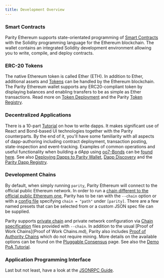 ```yaml
---
title: Development Overview
---
```


### Smart Contracts

Parity Ethereum supports state-orientated programming of [Smart Contracts](Smart-Contract.mds) with the Solidity programming language for the Ethereum blockchain. The wallet contains an integrated Solidity development environment allowing you to write, compile, and deploy contracts.

### ERC-20 Tokens

The native Ethereum token is called Ether (ETH). In addition to Ether, additional assets and [Tokens](Tokens.md) can be handled by the Ethereum blockchain. The Parity Ethereum wallet supports any ERC20-compliant token by displaying balances and enabling transfers to be as simple as Ether transactions. Read more on [Token Deployment](Token-Deployment.md) and the Parity [Token Registry](Token-Registry.md).

### Decentralized Applications

There is a 10-part [Tutorial](Dapp-Tutorial.md) on how to write dapps. It makes significant use of React and Bond-based UI technologies together with the Parity counterparts. By the end of it, you'll have some familiarity with all aspects of dapp-authoring including contract deployment, transaction posting, state-inspection and event-tracking. Examples of common operations and useful functionality when building a dApp using [oo7-Bonds](oo7-Parity-Reference.md) can be [found here](oo7-Parity-Examples.md). See also [Deploying Dapps to Parity Wallet](Deploying-DApps-to-Parity-Wallet.md), [Dapp Discovery](Register-your-DAPP-for-discovery.md) and the [Parity Dapp Registry](Parity-dapp-registry.md).

### Development Chains

By default, when simply running `parity`, Parity Ethereum will connect to the official public Ethereum network. In order to run a [chain different to the official public Ethereum one](Chain-specification.md), Parity has to be ran with the `--chain` option or with a [config file](Configuring-Parity#config-file.md) specifying `chain = "path"` under `[parity]`. There are a few named presets that can be selected from or a custom JSON spec file can be supplied.

Parity supports [private chain](Private-development-chain.md) and private network configuration via [Chain specification](Chain-specification.md) files provided with `--chain`. In addition to the usual [Proof of Work Chains](Proof of Work Chains.md), Parity also includes [Proof of Authority Chains](Proof-of-Authority-Chains.md) which do not require mining. More details on the available options can be found on the [Pluggable Consensus](Pluggable-Consensus.md) page. See also the [Demo PoA Tutorial](Demo-PoA-tutorial.md).

### Application Programming Interface

Last but not least, have a look at the [JSONRPC Guide](JSONRPC.md).
